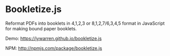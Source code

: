 Bookletize.js
========

Reformat PDFs into booklets in 4,1,2,3 or 8,1,2,7/6,3,4,5 format in JavaScript for making bound paper booklets.

Demo: https://jywarren.github.io/bookletize.js

NPM: http://npmjs.com/package/bookletize.js

